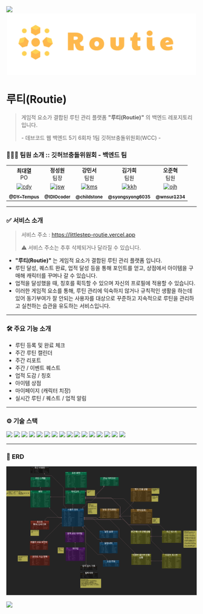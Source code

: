 <img src="https://capsule-render.vercel.app/api?type=waving&color=ffb14d&height=150&section=header" />

<div align="center">
    <img src="src/main/resources/static/image/logo.png" width="500px">
</div>

# 루티(Routie)

> 게임적 요소가 결합된 루틴 관리 플랫폼 **"루티\(Routie)"** 의 백엔드 레포지토리 입니다.
>
> \- 데브코드 웹 백엔드 5기 6회차 1팀 깃허브충돌위원회\(WCC) -

### 🧑🏻‍💻 팀원 소개 :: 깃허브충돌위원회 - 백엔드 팀

<table>
  <tbody>
<tr>
      <td align="center"><b>최대열</b><br>PO</td>
      <td align="center"><b>정성원</b><br>팀장</td>
      <td align="center"><b>강민서</b><br>팀원</td>
      <td align="center"><b>김가희</b><br>팀원</td>
      <td align="center"><b>오준혁</b><br>팀원</td>
     <tr/>

<tr>
          <td align="center"><a href="https://github.com/DY-Tempus"><img src="https://github.com/DY-Tempus.png" width="100px;" alt="cdy"/></a></td>
          <td align="center"><a href="https://github.com/IDIOcoder"><img src="https://github.com/IDIOcoder.png" width="100px;" alt="jsw"/></a></td>
          <td align="center"><a href="https://github.com/childstone"><img src="https://github.com/childstone.png" width="100px;" alt="kms"/></a></td>
          <td align="center"><a href="https://github.com/syongsyong6035"><img src="https://github.com/syongsyong6035.png" width="100px;" alt="kkh"/></a></td>
          <td align="center"><a href="https://github.com/wnsur1234"><img src="https://github.com/wnsur1234.png" width="100px;" alt="ojh"/></a></td>
     <tr/>

<tr>    
      <td align="center"><a href="https://github.com/DY-Tempus"><sub><b>@DY-Tempus</b></sub></a><br /></td>
      <td align="center"><a href="https://github.com/IDIOcoder"><sub><b>@IDIOcoder</b></sub></a><br /></td>
      <td align="center"><a href="https://github.com/childstone"><sub><b>@childstone</b></sub></a><br /></td>
      <td align="center"><a href="https://github.com/syongsyong6035"><sub><b>@syongsyong6035</b></sub></a><br /></td>
      <td align="center"><a href="https://github.com/wnsur1234"><sub><b>@wnsur1234</b></sub></a><br /></td>
     <tr/>

  </tbody>
</table>

---

### ✅ 서비스 소개

> 서비스 주소 : https://littlestep-routie.vercel.app
>
> ⚠️ 서비스 주소는 추후 삭제되거나 달라질 수 있습니다.

- **"루티\(Routie)"** 는 게임적 요소가 결합된 루틴 관리 플랫폼 입니다.
- 루틴 달성, 퀘스트 완료, 업적 달성 등을 통해 포인트를 얻고, 상점에서 아이템을 구매해 캐릭터를 꾸며나 갈 수 있습니다.
- 업적을 달성했을 때, 칭호를 획득할 수 있으며 자신의 프로필에 적용할 수 있습니다.
- 이러한 게임적 요소를 통해, 루틴 관리에 익숙하지 않거나 규칙적인 생활을 하는데 있어 동기부여가 잘 안되는 사용자를 대상으로 꾸준하고 지속적으로 루틴을 관리하고 실천하는 습관을
  유도하는 서비스입니다.

---

### 🛠️ 주요 기능 소개

- 루틴 등록 및 완료 체크
- 주간 루틴 캘린더
- 주간 리포트
- 주간 / 이벤트 퀘스트
- 업적 도감 / 칭호
- 아이템 상점
- 마이페이지 (캐릭터 치장)
- 실시간 루틴 / 퀘스트 / 업적 알림

---

### ⚙️ 기술 스택
<div>
<img src="https://img.shields.io/badge/Java-ED8B00?style=for-the-badge&logo=openjdk&logoColor=white" />
<img src="https://img.shields.io/badge/Spring-6DB33F?style=for-the-badge&logo=spring&logoColor=white" />
<img src="https://img.shields.io/badge/Spring_Security-6DB33F?style=for-the-badge&amp;logo=springsecurity&amp;logoColor=white">
<img src="https://img.shields.io/badge/Spring_Data_JPA-6DB33F?style=for-the-badge&amp;logo=spring&amp;logoColor=white">
<img src="https://img.shields.io/badge/Spring_Cloud-6DB33F?style=for-the-badge&amp;logo=spring&amp;logoColor=white">
<img src="https://img.shields.io/badge/Hibernate-59666C?style=for-the-badge&logo=Hibernate&logoColor=white">
<img src="https://img.shields.io/badge/QueryDSL-0096C7?style=for-the-badge&amp;logo=querydsl&amp;logoColor=white">
<img src="https://img.shields.io/badge/LangChain4j-0056D6?style=for-the-badge&amp;logo=langchain&amp;logoColor=white">
<img src="https://img.shields.io/badge/Google_Gemini-4285F4?style=for-the-badge&amp;logo=google&amp;logoColor=white">
<img src="https://img.shields.io/badge/Redis-DC382D?style=for-the-badge&amp;logo=redis&amp;logoColor=white">
<img src="https://img.shields.io/badge/Gradle-02303A?style=for-the-badge&amp;logo=gradle&amp;logoColor=white">
<img src="https://img.shields.io/badge/PostgreSQL-316192?style=for-the-badge&logo=postgresql&logoColor=white" />
<img src="https://img.shields.io/badge/Supabase-181818?style=for-the-badge&logo=supabase&logoColor=white" />
<img src="https://img.shields.io/badge/Amazon_AWS-FF9900?style=for-the-badge&logo=amazonaws&logoColor=white" />
<img src="https://img.shields.io/badge/NGNIX-429345?style=for-the-badge&logo=ngnix&logoColor=white" />
<img src="https://img.shields.io/badge/Ubuntu-E95420?style=for-the-badge&logo=ubuntu&logoColor=white" />
</div>

---

### 💾 ERD
![erd.png](.github/images/erd.png)


<img src="https://capsule-render.vercel.app/api?type=waving&color=ffb14d&height=150&section=footer" />